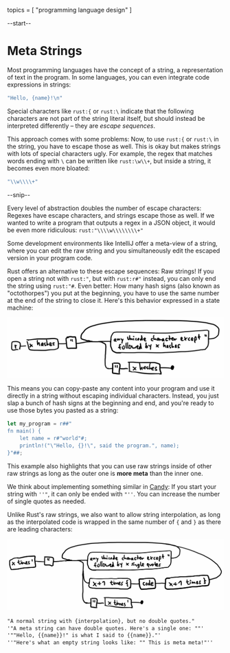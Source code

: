 topics = [ "programming language design" ]

--start--

# Meta Strings

Most programming languages have the concept of a string, a representation of text in the program. In some languages, you can even integrate code expressions in strings:

```rust
"Hello, {name}!\n"
```

Special characters like `rust:{` or `rust:\` indicate that the following characters are not part of the string literal itself, but should instead be interpreted differently – they are _escape sequences_.

This approach comes with some problems: Now, to use `rust:{` or `rust:\` in the string, you have to escape those as well.
This is okay but makes strings with lots of special characters ugly. For example, the regex that matches words ending with `\` can be written like `rust:\w\\+`, but inside a string, it becomes even more bloated:

```rust
"\\w\\\\+"
```

--snip--

Every level of abstraction doubles the number of escape characters: Regexes have escape characters, and strings escape those as well. If we wanted to write a program that outputs a regex in a JSON object, it would be even more ridiculous: `rust:"\\\\w\\\\\\\\+"`

Some development environments like IntelliJ offer a meta-view of a string, where you can edit the raw string and you simultaneously edit the escaped version in your program code.

Rust offers an alternative to these escape sequences: Raw strings!
If you open a string not with `rust:"`, but with `rust:r#"` instead, you can only end the string using `rust:"#`. Even better: How many hash signs (also known as "octothorpes") you put at the beginning, you have to use the same number at the end of the string to close it. Here's this behavior expressed in a state machine:

![invert:state machine for Rust raw strings](files/rust-strings.webp)

This means you can copy-paste any content into your program and use it directly in a string without escaping individual characters. Instead, you just slap a bunch of hash signs at the beginning and end, and you're ready to use those bytes you pasted as a string:

```rust
let my_program = r##"
fn main() {
    let name = r#"world"#;
    println!("\"Hello, {}!\", said the program.", name);
}"##;
```

This example also highlights that you can use raw strings inside of other raw strings as long as the outer one is **more meta** than the inner one.

We think about implementing something similar in [Candy](https://github.com/candy-lang/candy): If you start your string with `''"`, it can only be ended with `"''`. You can increase the number of single quotes as needed.

Unlike Rust's raw strings, we also want to allow string interpolation, as long as the interpolated code is wrapped in the same number of `{` and `}` as there are leading characters:

![invert:state machine for Candy strings](files/meta-strings.webp)

```txt
"A normal string with {interpolation}, but no double quotes."
'"A meta string can have double quotes. Here's a single one: ""'
'""Hello, {{name}}!" is what I said to {{name}}."'
''"Here's what an empty string looks like: "" This is meta meta!"''
```
